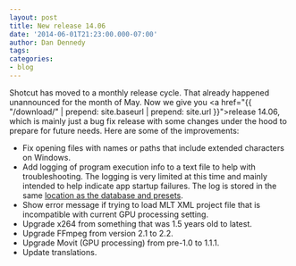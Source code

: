```yaml
---
layout: post
title: New release 14.06
date: '2014-06-01T21:23:00.000-07:00'
author: Dan Dennedy
tags: 
categories:
- blog
---
```


Shotcut has moved to a monthly release cycle. That already happened unannounced for the month of May. Now we give you <a href="{{  "/download/" | prepend: site.baseurl | prepend: site.url }}">release 14.06</a>, which is mainly just a bug fix release with some changes under the hood to prepare for future needs. Here are some of the improvements:<br>
<ul><li>Fix opening files with names or paths that include extended characters on Windows.</li><li>Add logging of program execution info to a text file to help with troubleshooting. The logging is very limited at this time and mainly intended to help indicate app startup failures. The log is stored in the same <a href="{{  "/FAQ/#where-are-the-log-presets-database-and-settings-stored" | prepend: site.baseurl | prepend: site.url }}">location as the database and presets</a>.</li><li>Show error message if trying to load MLT XML project file that is incompatible with current GPU processing setting.</li><li>Upgrade x264 from something that was 1.5 years old to latest.</li><li>Upgrade FFmpeg from version 2.1 to 2.2.</li><li>Upgrade Movit (GPU processing) from pre-1.0 to 1.1.1.</li><li>Update translations.</li></ul>
